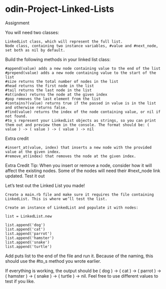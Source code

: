 # odin-Project-Linked-Lists
Assignment

You will need two classes:

    LinkedList class, which will represent the full list.
    Node class, containing two instance variables, #value and #next_node, set both as nil by default.

Build the following methods in your linked list class:

    #append(value) adds a new node containing value to the end of the list
    #prepend(value) adds a new node containing value to the start of the list
    #size returns the total number of nodes in the list
    #head returns the first node in the list
    #tail returns the last node in the list
    #at(index) returns the node at the given index
    #pop removes the last element from the list
    #contains?(value) returns true if the passed in value is in the list and otherwise returns false.
    #find(value) returns the index of the node containing value, or nil if not found.
    #to_s represent your LinkedList objects as strings, so you can print them out and preview them in the console. The format should be: ( value ) -> ( value ) -> ( value ) -> nil

Extra credit

    #insert_at(value, index) that inserts a new node with the provided value at the given index.
    #remove_at(index) that removes the node at the given index.

Extra Credit Tip: When you insert or remove a node, consider how it will affect the existing nodes. Some of the nodes will need their #next_node link updated.
Test it out

Let’s test out the Linked List you made!

    Create a main.rb file and make sure it requires the file containing LinkedList. This is where we’ll test the list.

    Create an instance of LinkedList and populate it with nodes:

    list = LinkedList.new

    list.append('dog')
    list.append('cat')
    list.append('parrot')
    list.append('hamster')
    list.append('snake')
    list.append('turtle')

Add puts list to the end of the file and run it. Because of the naming, this should use the #to_s method you wrote earlier.

If everything is working, the output should be ( dog ) -> ( cat ) -> ( parrot ) -> ( hamster ) -> ( snake ) -> ( turtle ) -> nil. Feel free to use different values to test if you like.
